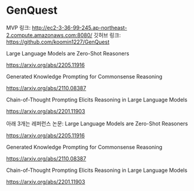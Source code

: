 # GenQuest
MVP 링크: http://ec2-3-36-99-245.ap-northeast-2.compute.amazonaws.com:8080/
깃허브 링크: https://github.com/koomin1227/GenQuest

Large Language Models are Zero-Shot Reasoners

https://arxiv.org/abs/2205.11916

Generated Knowledge Prompting for Commonsense Reasoning

https://arxiv.org/abs/2110.08387

Chain-of-Thought Prompting Elicits Reasoning in Large Language Models

https://arxiv.org/abs/2201.11903

아래 3개는 레퍼런스 논문: Large Language Models are Zero-Shot Reasoners

https://arxiv.org/abs/2205.11916

Generated Knowledge Prompting for Commonsense Reasoning

https://arxiv.org/abs/2110.08387

Chain-of-Thought Prompting Elicits Reasoning in Large Language Models

https://arxiv.org/abs/2201.11903
